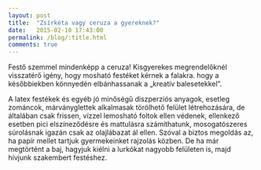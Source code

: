 ```yaml
---
layout: post
title:  "Zsírkéta vagy ceruza a gyereknek?"
date:   2015-02-10 17:43:00
permalink: /blog/:title.html
comments: true
---
```


Festő szemmel mindenképp a ceruza! Kisgyerekes megrendelőknél visszatérő igény, hogy mosható festéket kérnek a falakra. hogy a későbbiekben könnyedén elbánhassanak a „kreatív balesetekkel”.

A latex festékek és egyéb jó minőségű diszperziós anyagok, esetleg zománcok, márványglettek alkalmasak törölhető felület létrehozására, de általában csak frissen, vízzel lemosható foltok ellen védenek, ellenkező esetben pici elszíneződésre és mattulásra számíthatunk, mosogatószeres súrolásnak igazán csak az olajlábazat ál ellen. Szóval a biztos megoldás az, ha papír mellet tartjuk gyermekeinket rajzolás közben. De ha már megtörtént a baj, hagyjuk kiélni a lurkókat nagyobb felületen is, majd hívjunk szakembert festéshez.